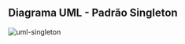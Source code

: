 ## Diagrama UML - Padrão Singleton
![uml-singleton](https://github.com/marcusviniciux1/aaes-singleton/assets/63192965/828f8a44-726f-470e-a43e-456d21d37622)
